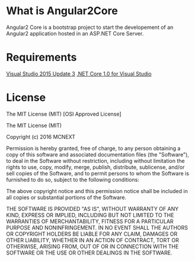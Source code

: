 # What is Angular2Core
Angular2 Core is a bootstrap project to start the developement of an Angular2 application hosted in an ASP.NET Core Server.

# Requirements

[Visual Studio 2015 Update 3](https://www.visualstudio.com/products/free-developer-offers-vs.aspx)
[.NET Core 1.0 for Visual Studio](https://go.microsoft.com/fwlink/?LinkId=817245)

# License

The MIT License (MIT) [OSI Approved License]

The MIT License (MIT)

Copyright (c) 2016 MCNEXT

Permission is hereby granted, free of charge, to any person obtaining a copy of this software and associated documentation files (the "Software"), to deal in the Software without restriction, including without limitation the rights to use, copy, modify, merge, publish, distribute, sublicense, and/or sell copies of the Software, and to permit persons to whom the Software is furnished to do so, subject to the following conditions:

The above copyright notice and this permission notice shall be included in all copies or substantial portions of the Software.

THE SOFTWARE IS PROVIDED "AS IS", WITHOUT WARRANTY OF ANY KIND, EXPRESS OR IMPLIED, INCLUDING BUT NOT LIMITED TO THE WARRANTIES OF MERCHANTABILITY, FITNESS FOR A PARTICULAR PURPOSE AND NONINFRINGEMENT. IN NO EVENT SHALL THE AUTHORS OR COPYRIGHT HOLDERS BE LIABLE FOR ANY CLAIM, DAMAGES OR OTHER LIABILITY, WHETHER IN AN ACTION OF CONTRACT, TORT OR OTHERWISE, ARISING FROM, OUT OF OR IN CONNECTION WITH THE SOFTWARE OR THE USE OR OTHER DEALINGS IN THE SOFTWARE.